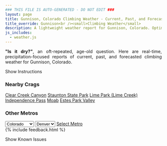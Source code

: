 ```yaml
---
### THIS FILE IS AUTO-GENERATED - DO NOT EDIT ###
layout: page
title: Gunnison, Colorado Climbing Weather - Current, Past, and Forecasted Report
title_override: Gunnison<br /><small>Climbing Weather</small>
description: A lightweight weather report for Gunnison, Colorado. Optimized for slow internet connections.
js_includes:
  - weather.js
---
```


<section class="measure center lh-copy f5-ns f6 ph2 mv4" style="text-align: justify;">
<strong>"Is it dry?"</strong>, an oft-repeated, age-old question. Here are real-time,
precipitation-focused reports of current, past, and forecasted climbing weather for Gunnison, Colorado.
</section>

<p id="settings-toggle" class="mw5 b center tc hover-light-red black-70 pointer">Show Instructions</p>
<section id="settings" class="overflow-hidden" style="display:none;">
    <div class="mv2 ph2 center">
        <div class="fn f6 tc pv2">
            <p class="measure lh-copy center"><strong>Show/hide hourly forecasts</strong> by clicking the desired day.</p>
            <hr class="mw5 p0 mv2 o-60 b0 bt b--light-red light-red bg-light-red">
            <p class="measure lh-copy center"><strong>Current and Past conditions</strong> are measured by the nearest weather station. <strong>Forecast conditions</strong> are calculated and polled separately.</p>
            <hr class="mw5 p0 mv2 o-60 b0 bt b--light-red light-red bg-light-red">
            <p class="measure lh-copy center"><strong>Having issues?</strong> Try <a id="clear-cache" class="no-underline relative fancy-link light-red hover-light-red" href="#">clearing the local cache</a>.</p>
            <hr class="mw5 p0 mv2 o-60 b0 bt b--light-red light-red bg-light-red">
            <p class="measure lh-copy center">Weather data sourced from <a class="no-underline fancy-link relative light-red" target="_blank" href="https://www.weather.gov/documentation/services-web-api">weather.gov</a>.</p>
        </div>
    </div>
</section>
<section id="weather" data-crag="gunnison-colorado" class="mv4-ns mv3 ph2 center"></section>
<section id="nearby" class="tc lh-copy">
  <h3>Nearby Crags</h3>
<a class="nowrap no-underline fancy-link relative light-red mh3" href="/crags/clear-creek-canyon-colorado-weather.html">Clear Creek Canyon</a>
<a class="nowrap no-underline fancy-link relative light-red mh3" href="/crags/staunton-state-park-colorado-weather.html">Staunton State Park</a>
<a class="nowrap no-underline fancy-link relative light-red mh3" href="/crags/lime-park-lime-creek-colorado-weather.html">Lime Park (Lime Creek)</a>
<a class="nowrap no-underline fancy-link relative light-red mh3" href="/crags/independence-pass-colorado-weather.html">Independence Pass</a>
<a class="nowrap no-underline fancy-link relative light-red mh3" href="/crags/moab-utah-weather.html">Moab</a>
<a class="nowrap no-underline fancy-link relative light-red mh3" href="/crags/estes-park-valley-colorado-weather.html">Estes Park Valley</a>
</section>
<section id="nearby" class="tc lh-copy">
  <h3>Other Metros</h3>
  <select class="ma1 bg-near-white pa2" id="stateSel">
    <option value="Texas">Texas</option>
    <option value="Washington">Washington</option>
    <option value="Colorado" selected>Colorado</option>
    <option value="Tennessee">Tennessee</option>
    <option value="Utah">Utah</option>
    <option value="California">California</option>
  </select>
  <select class="ma1 bg-near-white pa2" id="citySel">
    <option value="Denver" selected>Denver</option>
  </select>
  <a id="selectMetro" class="f6 link dim ph3 pv2 ma1 dib white bg-light-red" href="/crags/denver-colorado-weather.html">Select Metro</a>
  <script>
    var states = [];
    states["Texas"] = "Austin"
    states["Washington"] = "Seattle"
    states["Colorado"] = "Denver"
    states["Tennessee"] = "Nashville"
    states["Utah"] = "Salt Lake City"
    states["California"] = "San Francisco|Los Angeles"
  </script>
</section>
{% include feedback.html %}
<p id="issues-toggle" class="mw5 b center tc hover-light-red black-70 pointer">Show Known Issues</p>
<section id="issues" class="overflow-hidden tc f6">
</section>

<script>
  var weekly_GJT_152_72 = {"updated":"2022-11-01T07:20:52+00:00","units":"us","forecastGenerator":"BaselineForecastGenerator","generatedAt":"2022-11-01T08:41:51+00:00","updateTime":"2022-11-01T07:20:52+00:00","validTimes":"2022-11-01T01:00:00+00:00/P8D","elevation":{"unitCode":"wmoUnit:m","value":2479.8528},"periods":[{"number":1,"name":"Overnight","startTime":"2022-11-01T02:00:00-06:00","endTime":"2022-11-01T06:00:00-06:00","isDaytime":false,"temperature":19,"temperatureUnit":"F","temperatureTrend":null,"windSpeed":"0 mph","windDirection":"E","icon":"https://api.weather.gov/icons/land/night/skc?size=medium","shortForecast":"Clear","detailedForecast":"Clear, with a low around 19. East wind around 0 mph."},{"number":2,"name":"Tuesday","startTime":"2022-11-01T06:00:00-06:00","endTime":"2022-11-01T18:00:00-06:00","isDaytime":true,"temperature":54,"temperatureUnit":"F","temperatureTrend":null,"windSpeed":"0 to 10 mph","windDirection":"SSE","icon":"https://api.weather.gov/icons/land/day/sct?size=medium","shortForecast":"Mostly Sunny","detailedForecast":"Mostly sunny, with a high near 54. South southeast wind 0 to 10 mph."},{"number":3,"name":"Tuesday Night","startTime":"2022-11-01T18:00:00-06:00","endTime":"2022-11-02T06:00:00-06:00","isDaytime":false,"temperature":23,"temperatureUnit":"F","temperatureTrend":null,"windSpeed":"5 mph","windDirection":"SSE","icon":"https://api.weather.gov/icons/land/night/sct?size=medium","shortForecast":"Partly Cloudy","detailedForecast":"Partly cloudy, with a low around 23. South southeast wind around 5 mph."},{"number":4,"name":"Wednesday","startTime":"2022-11-02T06:00:00-06:00","endTime":"2022-11-02T18:00:00-06:00","isDaytime":true,"temperature":53,"temperatureUnit":"F","temperatureTrend":null,"windSpeed":"5 to 15 mph","windDirection":"SSW","icon":"https://api.weather.gov/icons/land/day/sct?size=medium","shortForecast":"Mostly Sunny","detailedForecast":"Mostly sunny, with a high near 53. South southwest wind 5 to 15 mph."},{"number":5,"name":"Wednesday Night","startTime":"2022-11-02T18:00:00-06:00","endTime":"2022-11-03T06:00:00-06:00","isDaytime":false,"temperature":25,"temperatureUnit":"F","temperatureTrend":null,"windSpeed":"5 to 15 mph","windDirection":"SSE","icon":"https://api.weather.gov/icons/land/night/snow,20/snow,60?size=medium","shortForecast":"Rain And Snow Showers Likely","detailedForecast":"Rain and snow showers likely. Partly cloudy, with a low around 25. South southeast wind 5 to 15 mph. Chance of precipitation is 60%. New snow accumulation of less than half an inch possible."},{"number":6,"name":"Thursday","startTime":"2022-11-03T06:00:00-06:00","endTime":"2022-11-03T18:00:00-06:00","isDaytime":true,"temperature":44,"temperatureUnit":"F","temperatureTrend":null,"windSpeed":"5 to 15 mph","windDirection":"S","icon":"https://api.weather.gov/icons/land/day/snow,80/snow,90?size=medium","shortForecast":"Snow Showers","detailedForecast":"Snow showers before noon, then snow showers and a slight chance of thunderstorms. Mostly cloudy, with a high near 44. Chance of precipitation is 90%. New snow accumulation of 1 to 2 inches possible."},{"number":7,"name":"Thursday Night","startTime":"2022-11-03T18:00:00-06:00","endTime":"2022-11-04T06:00:00-06:00","isDaytime":false,"temperature":16,"temperatureUnit":"F","temperatureTrend":null,"windSpeed":"5 to 15 mph","windDirection":"SSE","icon":"https://api.weather.gov/icons/land/night/snow,90/snow,60?size=medium","shortForecast":"Snow Showers","detailedForecast":"Snow showers. Mostly cloudy, with a low around 16. Chance of precipitation is 90%. New snow accumulation of less than one inch possible."},{"number":8,"name":"Friday","startTime":"2022-11-04T06:00:00-06:00","endTime":"2022-11-04T18:00:00-06:00","isDaytime":true,"temperature":35,"temperatureUnit":"F","temperatureTrend":null,"windSpeed":"5 to 15 mph","windDirection":"WNW","icon":"https://api.weather.gov/icons/land/day/snow?size=medium","shortForecast":"Chance Snow Showers","detailedForecast":"A chance of snow showers. Partly sunny, with a high near 35. New snow accumulation of less than half an inch possible."},{"number":9,"name":"Friday Night","startTime":"2022-11-04T18:00:00-06:00","endTime":"2022-11-05T06:00:00-06:00","isDaytime":false,"temperature":12,"temperatureUnit":"F","temperatureTrend":null,"windSpeed":"5 to 10 mph","windDirection":"WNW","icon":"https://api.weather.gov/icons/land/night/sct?size=medium","shortForecast":"Partly Cloudy","detailedForecast":"Partly cloudy, with a low around 12."},{"number":10,"name":"Saturday","startTime":"2022-11-05T06:00:00-06:00","endTime":"2022-11-05T18:00:00-06:00","isDaytime":true,"temperature":42,"temperatureUnit":"F","temperatureTrend":null,"windSpeed":"5 to 15 mph","windDirection":"W","icon":"https://api.weather.gov/icons/land/day/sct?size=medium","shortForecast":"Mostly Sunny","detailedForecast":"Mostly sunny, with a high near 42."},{"number":11,"name":"Saturday Night","startTime":"2022-11-05T18:00:00-06:00","endTime":"2022-11-06T06:00:00-07:00","isDaytime":false,"temperature":17,"temperatureUnit":"F","temperatureTrend":null,"windSpeed":"5 to 15 mph","windDirection":"WNW","icon":"https://api.weather.gov/icons/land/night/snow?size=medium","shortForecast":"Slight Chance Snow Showers","detailedForecast":"A slight chance of snow showers. Partly cloudy, with a low around 17."},{"number":12,"name":"Sunday","startTime":"2022-11-06T06:00:00-07:00","endTime":"2022-11-06T18:00:00-07:00","isDaytime":true,"temperature":47,"temperatureUnit":"F","temperatureTrend":null,"windSpeed":"5 to 10 mph","windDirection":"WSW","icon":"https://api.weather.gov/icons/land/day/snow/sct?size=medium","shortForecast":"Slight Chance Snow Showers then Mostly Sunny","detailedForecast":"A slight chance of snow showers before 11am. Mostly sunny, with a high near 47."},{"number":13,"name":"Sunday Night","startTime":"2022-11-06T18:00:00-07:00","endTime":"2022-11-07T06:00:00-07:00","isDaytime":false,"temperature":20,"temperatureUnit":"F","temperatureTrend":null,"windSpeed":"5 to 10 mph","windDirection":"WSW","icon":"https://api.weather.gov/icons/land/night/sct?size=medium","shortForecast":"Partly Cloudy","detailedForecast":"Partly cloudy, with a low around 20."},{"number":14,"name":"Monday","startTime":"2022-11-07T06:00:00-07:00","endTime":"2022-11-07T18:00:00-07:00","isDaytime":true,"temperature":47,"temperatureUnit":"F","temperatureTrend":null,"windSpeed":"5 to 20 mph","windDirection":"W","icon":"https://api.weather.gov/icons/land/day/sct?size=medium","shortForecast":"Mostly Sunny","detailedForecast":"Mostly sunny, with a high near 47."}]}
  var hourly_GJT_152_72 = {"@context":["https://geojson.org/geojson-ld/geojson-context.jsonld",{"@version":"1.1","wx":"https://api.weather.gov/ontology#","geo":"http://www.opengis.net/ont/geosparql#","unit":"http://codes.wmo.int/common/unit/","@vocab":"https://api.weather.gov/ontology#"}],"type":"Feature","geometry":{"type":"Polygon","coordinates":[[[-106.855759,38.5572231],[-106.8532816,38.5351203],[-106.8249691,38.5370592],[-106.8274406,38.5591622],[-106.855759,38.5572231]]]},"properties":{"updated":"2022-11-01T07:20:52+00:00","units":"us","forecastGenerator":"HourlyForecastGenerator","generatedAt":"2022-11-01T08:41:52+00:00","updateTime":"2022-11-01T07:20:52+00:00","validTimes":"2022-11-01T01:00:00+00:00/P8D","elevation":{"unitCode":"wmoUnit:m","value":2479.8528},"periods":[{"number":1,"name":"","startTime":"2022-11-01T02:00:00-06:00","endTime":"2022-11-01T03:00:00-06:00","isDaytime":false,"temperature":23,"temperatureUnit":"F","temperatureTrend":null,"windSpeed":"0 mph","windDirection":"E","icon":"https://api.weather.gov/icons/land/night/skc?size=small","shortForecast":"Clear","detailedForecast":""},{"number":2,"name":"","startTime":"2022-11-01T03:00:00-06:00","endTime":"2022-11-01T04:00:00-06:00","isDaytime":false,"temperature":21,"temperatureUnit":"F","temperatureTrend":null,"windSpeed":"0 mph","windDirection":"E","icon":"https://api.weather.gov/icons/land/night/skc?size=small","shortForecast":"Clear","detailedForecast":""},{"number":3,"name":"","startTime":"2022-11-01T04:00:00-06:00","endTime":"2022-11-01T05:00:00-06:00","isDaytime":false,"temperature":20,"temperatureUnit":"F","temperatureTrend":null,"windSpeed":"0 mph","windDirection":"E","icon":"https://api.weather.gov/icons/land/night/skc?size=small","shortForecast":"Clear","detailedForecast":""},{"number":4,"name":"","startTime":"2022-11-01T05:00:00-06:00","endTime":"2022-11-01T06:00:00-06:00","isDaytime":false,"temperature":19,"temperatureUnit":"F","temperatureTrend":null,"windSpeed":"0 mph","windDirection":"E","icon":"https://api.weather.gov/icons/land/night/skc?size=small","shortForecast":"Clear","detailedForecast":""},{"number":5,"name":"","startTime":"2022-11-01T06:00:00-06:00","endTime":"2022-11-01T07:00:00-06:00","isDaytime":true,"temperature":19,"temperatureUnit":"F","temperatureTrend":null,"windSpeed":"0 mph","windDirection":"E","icon":"https://api.weather.gov/icons/land/day/skc?size=small","shortForecast":"Sunny","detailedForecast":""},{"number":6,"name":"","startTime":"2022-11-01T07:00:00-06:00","endTime":"2022-11-01T08:00:00-06:00","isDaytime":true,"temperature":19,"temperatureUnit":"F","temperatureTrend":null,"windSpeed":"0 mph","windDirection":"E","icon":"https://api.weather.gov/icons/land/day/few?size=small","shortForecast":"Sunny","detailedForecast":""},{"number":7,"name":"","startTime":"2022-11-01T08:00:00-06:00","endTime":"2022-11-01T09:00:00-06:00","isDaytime":true,"temperature":21,"temperatureUnit":"F","temperatureTrend":null,"windSpeed":"0 mph","windDirection":"E","icon":"https://api.weather.gov/icons/land/day/few?size=small","shortForecast":"Sunny","detailedForecast":""},{"number":8,"name":"","startTime":"2022-11-01T09:00:00-06:00","endTime":"2022-11-01T10:00:00-06:00","isDaytime":true,"temperature":25,"temperatureUnit":"F","temperatureTrend":null,"windSpeed":"0 mph","windDirection":"E","icon":"https://api.weather.gov/icons/land/day/sct?size=small","shortForecast":"Mostly Sunny","detailedForecast":""},{"number":9,"name":"","startTime":"2022-11-01T10:00:00-06:00","endTime":"2022-11-01T11:00:00-06:00","isDaytime":true,"temperature":31,"temperatureUnit":"F","temperatureTrend":null,"windSpeed":"0 mph","windDirection":"ESE","icon":"https://api.weather.gov/icons/land/day/sct?size=small","shortForecast":"Mostly Sunny","detailedForecast":""},{"number":10,"name":"","startTime":"2022-11-01T11:00:00-06:00","endTime":"2022-11-01T12:00:00-06:00","isDaytime":true,"temperature":38,"temperatureUnit":"F","temperatureTrend":null,"windSpeed":"0 mph","windDirection":"S","icon":"https://api.weather.gov/icons/land/day/sct?size=small","shortForecast":"Mostly Sunny","detailedForecast":""},{"number":11,"name":"","startTime":"2022-11-01T12:00:00-06:00","endTime":"2022-11-01T13:00:00-06:00","isDaytime":true,"temperature":44,"temperatureUnit":"F","temperatureTrend":null,"windSpeed":"5 mph","windDirection":"S","icon":"https://api.weather.gov/icons/land/day/sct?size=small","shortForecast":"Mostly Sunny","detailedForecast":""},{"number":12,"name":"","startTime":"2022-11-01T13:00:00-06:00","endTime":"2022-11-01T14:00:00-06:00","isDaytime":true,"temperature":50,"temperatureUnit":"F","temperatureTrend":null,"windSpeed":"5 mph","windDirection":"SSW","icon":"https://api.weather.gov/icons/land/day/sct?size=small","shortForecast":"Mostly Sunny","detailedForecast":""},{"number":13,"name":"","startTime":"2022-11-01T14:00:00-06:00","endTime":"2022-11-01T15:00:00-06:00","isDaytime":true,"temperature":53,"temperatureUnit":"F","temperatureTrend":null,"windSpeed":"5 mph","windDirection":"WSW","icon":"https://api.weather.gov/icons/land/day/sct?size=small","shortForecast":"Mostly Sunny","detailedForecast":""},{"number":14,"name":"","startTime":"2022-11-01T15:00:00-06:00","endTime":"2022-11-01T16:00:00-06:00","isDaytime":true,"temperature":54,"temperatureUnit":"F","temperatureTrend":null,"windSpeed":"10 mph","windDirection":"WSW","icon":"https://api.weather.gov/icons/land/day/sct?size=small","shortForecast":"Mostly Sunny","detailedForecast":""},{"number":15,"name":"","startTime":"2022-11-01T16:00:00-06:00","endTime":"2022-11-01T17:00:00-06:00","isDaytime":true,"temperature":53,"temperatureUnit":"F","temperatureTrend":null,"windSpeed":"10 mph","windDirection":"WSW","icon":"https://api.weather.gov/icons/land/day/sct?size=small","shortForecast":"Mostly Sunny","detailedForecast":""},{"number":16,"name":"","startTime":"2022-11-01T17:00:00-06:00","endTime":"2022-11-01T18:00:00-06:00","isDaytime":true,"temperature":50,"temperatureUnit":"F","temperatureTrend":null,"windSpeed":"10 mph","windDirection":"WSW","icon":"https://api.weather.gov/icons/land/day/sct?size=small","shortForecast":"Mostly Sunny","detailedForecast":""},{"number":17,"name":"","startTime":"2022-11-01T18:00:00-06:00","endTime":"2022-11-01T19:00:00-06:00","isDaytime":false,"temperature":46,"temperatureUnit":"F","temperatureTrend":null,"windSpeed":"5 mph","windDirection":"WSW","icon":"https://api.weather.gov/icons/land/night/sct?size=small","shortForecast":"Partly Cloudy","detailedForecast":""},{"number":18,"name":"","startTime":"2022-11-01T19:00:00-06:00","endTime":"2022-11-01T20:00:00-06:00","isDaytime":false,"temperature":42,"temperatureUnit":"F","temperatureTrend":null,"windSpeed":"5 mph","windDirection":"SW","icon":"https://api.weather.gov/icons/land/night/sct?size=small","shortForecast":"Partly Cloudy","detailedForecast":""},{"number":19,"name":"","startTime":"2022-11-01T20:00:00-06:00","endTime":"2022-11-01T21:00:00-06:00","isDaytime":false,"temperature":38,"temperatureUnit":"F","temperatureTrend":null,"windSpeed":"5 mph","windDirection":"S","icon":"https://api.weather.gov/icons/land/night/bkn?size=small","shortForecast":"Mostly Cloudy","detailedForecast":""},{"number":20,"name":"","startTime":"2022-11-01T21:00:00-06:00","endTime":"2022-11-01T22:00:00-06:00","isDaytime":false,"temperature":34,"temperatureUnit":"F","temperatureTrend":null,"windSpeed":"5 mph","windDirection":"S","icon":"https://api.weather.gov/icons/land/night/bkn?size=small","shortForecast":"Mostly Cloudy","detailedForecast":""},{"number":21,"name":"","startTime":"2022-11-01T22:00:00-06:00","endTime":"2022-11-01T23:00:00-06:00","isDaytime":false,"temperature":32,"temperatureUnit":"F","temperatureTrend":null,"windSpeed":"5 mph","windDirection":"SSE","icon":"https://api.weather.gov/icons/land/night/bkn?size=small","shortForecast":"Mostly Cloudy","detailedForecast":""},{"number":22,"name":"","startTime":"2022-11-01T23:00:00-06:00","endTime":"2022-11-02T00:00:00-06:00","isDaytime":false,"temperature":31,"temperatureUnit":"F","temperatureTrend":null,"windSpeed":"5 mph","windDirection":"SE","icon":"https://api.weather.gov/icons/land/night/bkn?size=small","shortForecast":"Mostly Cloudy","detailedForecast":""},{"number":23,"name":"","startTime":"2022-11-02T00:00:00-06:00","endTime":"2022-11-02T01:00:00-06:00","isDaytime":false,"temperature":30,"temperatureUnit":"F","temperatureTrend":null,"windSpeed":"5 mph","windDirection":"ESE","icon":"https://api.weather.gov/icons/land/night/sct?size=small","shortForecast":"Partly Cloudy","detailedForecast":""},{"number":24,"name":"","startTime":"2022-11-02T01:00:00-06:00","endTime":"2022-11-02T02:00:00-06:00","isDaytime":false,"temperature":28,"temperatureUnit":"F","temperatureTrend":null,"windSpeed":"5 mph","windDirection":"SE","icon":"https://api.weather.gov/icons/land/night/sct?size=small","shortForecast":"Partly Cloudy","detailedForecast":""},{"number":25,"name":"","startTime":"2022-11-02T02:00:00-06:00","endTime":"2022-11-02T03:00:00-06:00","isDaytime":false,"temperature":26,"temperatureUnit":"F","temperatureTrend":null,"windSpeed":"5 mph","windDirection":"SSE","icon":"https://api.weather.gov/icons/land/night/sct?size=small","shortForecast":"Partly Cloudy","detailedForecast":""},{"number":26,"name":"","startTime":"2022-11-02T03:00:00-06:00","endTime":"2022-11-02T04:00:00-06:00","isDaytime":false,"temperature":25,"temperatureUnit":"F","temperatureTrend":null,"windSpeed":"5 mph","windDirection":"SSE","icon":"https://api.weather.gov/icons/land/night/sct?size=small","shortForecast":"Partly Cloudy","detailedForecast":""},{"number":27,"name":"","startTime":"2022-11-02T04:00:00-06:00","endTime":"2022-11-02T05:00:00-06:00","isDaytime":false,"temperature":24,"temperatureUnit":"F","temperatureTrend":null,"windSpeed":"5 mph","windDirection":"SE","icon":"https://api.weather.gov/icons/land/night/sct?size=small","shortForecast":"Partly Cloudy","detailedForecast":""},{"number":28,"name":"","startTime":"2022-11-02T05:00:00-06:00","endTime":"2022-11-02T06:00:00-06:00","isDaytime":false,"temperature":23,"temperatureUnit":"F","temperatureTrend":null,"windSpeed":"5 mph","windDirection":"ESE","icon":"https://api.weather.gov/icons/land/night/sct?size=small","shortForecast":"Partly Cloudy","detailedForecast":""},{"number":29,"name":"","startTime":"2022-11-02T06:00:00-06:00","endTime":"2022-11-02T07:00:00-06:00","isDaytime":true,"temperature":23,"temperatureUnit":"F","temperatureTrend":null,"windSpeed":"5 mph","windDirection":"E","icon":"https://api.weather.gov/icons/land/day/few?size=small","shortForecast":"Sunny","detailedForecast":""},{"number":30,"name":"","startTime":"2022-11-02T07:00:00-06:00","endTime":"2022-11-02T08:00:00-06:00","isDaytime":true,"temperature":24,"temperatureUnit":"F","temperatureTrend":null,"windSpeed":"5 mph","windDirection":"ESE","icon":"https://api.weather.gov/icons/land/day/sct?size=small","shortForecast":"Mostly Sunny","detailedForecast":""},{"number":31,"name":"","startTime":"2022-11-02T08:00:00-06:00","endTime":"2022-11-02T09:00:00-06:00","isDaytime":true,"temperature":25,"temperatureUnit":"F","temperatureTrend":null,"windSpeed":"5 mph","windDirection":"S","icon":"https://api.weather.gov/icons/land/day/sct?size=small","shortForecast":"Mostly Sunny","detailedForecast":""},{"number":32,"name":"","startTime":"2022-11-02T09:00:00-06:00","endTime":"2022-11-02T10:00:00-06:00","isDaytime":true,"temperature":28,"temperatureUnit":"F","temperatureTrend":null,"windSpeed":"5 mph","windDirection":"S","icon":"https://api.weather.gov/icons/land/day/sct?size=small","shortForecast":"Mostly Sunny","detailedForecast":""},{"number":33,"name":"","startTime":"2022-11-02T10:00:00-06:00","endTime":"2022-11-02T11:00:00-06:00","isDaytime":true,"temperature":33,"temperatureUnit":"F","temperatureTrend":null,"windSpeed":"5 mph","windDirection":"SSW","icon":"https://api.weather.gov/icons/land/day/sct?size=small","shortForecast":"Mostly Sunny","detailedForecast":""},{"number":34,"name":"","startTime":"2022-11-02T11:00:00-06:00","endTime":"2022-11-02T12:00:00-06:00","isDaytime":true,"temperature":39,"temperatureUnit":"F","temperatureTrend":null,"windSpeed":"5 mph","windDirection":"SW","icon":"https://api.weather.gov/icons/land/day/sct?size=small","shortForecast":"Mostly Sunny","detailedForecast":""},{"number":35,"name":"","startTime":"2022-11-02T12:00:00-06:00","endTime":"2022-11-02T13:00:00-06:00","isDaytime":true,"temperature":44,"temperatureUnit":"F","temperatureTrend":null,"windSpeed":"10 mph","windDirection":"SW","icon":"https://api.weather.gov/icons/land/day/sct?size=small","shortForecast":"Mostly Sunny","detailedForecast":""},{"number":36,"name":"","startTime":"2022-11-02T13:00:00-06:00","endTime":"2022-11-02T14:00:00-06:00","isDaytime":true,"temperature":49,"temperatureUnit":"F","temperatureTrend":null,"windSpeed":"10 mph","windDirection":"SW","icon":"https://api.weather.gov/icons/land/day/sct?size=small","shortForecast":"Mostly Sunny","detailedForecast":""},{"number":37,"name":"","startTime":"2022-11-02T14:00:00-06:00","endTime":"2022-11-02T15:00:00-06:00","isDaytime":true,"temperature":52,"temperatureUnit":"F","temperatureTrend":null,"windSpeed":"10 mph","windDirection":"WSW","icon":"https://api.weather.gov/icons/land/day/sct?size=small","shortForecast":"Mostly Sunny","detailedForecast":""},{"number":38,"name":"","startTime":"2022-11-02T15:00:00-06:00","endTime":"2022-11-02T16:00:00-06:00","isDaytime":true,"temperature":53,"temperatureUnit":"F","temperatureTrend":null,"windSpeed":"15 mph","windDirection":"WSW","icon":"https://api.weather.gov/icons/land/day/sct?size=small","shortForecast":"Mostly Sunny","detailedForecast":""},{"number":39,"name":"","startTime":"2022-11-02T16:00:00-06:00","endTime":"2022-11-02T17:00:00-06:00","isDaytime":true,"temperature":52,"temperatureUnit":"F","temperatureTrend":null,"windSpeed":"15 mph","windDirection":"SW","icon":"https://api.weather.gov/icons/land/day/sct?size=small","shortForecast":"Mostly Sunny","detailedForecast":""},{"number":40,"name":"","startTime":"2022-11-02T17:00:00-06:00","endTime":"2022-11-02T18:00:00-06:00","isDaytime":true,"temperature":48,"temperatureUnit":"F","temperatureTrend":null,"windSpeed":"15 mph","windDirection":"SW","icon":"https://api.weather.gov/icons/land/day/sct?size=small","shortForecast":"Mostly Sunny","detailedForecast":""},{"number":41,"name":"","startTime":"2022-11-02T18:00:00-06:00","endTime":"2022-11-02T19:00:00-06:00","isDaytime":false,"temperature":44,"temperatureUnit":"F","temperatureTrend":null,"windSpeed":"15 mph","windDirection":"S","icon":"https://api.weather.gov/icons/land/night/snow?size=small","shortForecast":"Slight Chance Rain And Snow Showers","detailedForecast":""},{"number":42,"name":"","startTime":"2022-11-02T19:00:00-06:00","endTime":"2022-11-02T20:00:00-06:00","isDaytime":false,"temperature":39,"temperatureUnit":"F","temperatureTrend":null,"windSpeed":"10 mph","windDirection":"S","icon":"https://api.weather.gov/icons/land/night/snow?size=small","shortForecast":"Slight Chance Rain And Snow Showers","detailedForecast":""},{"number":43,"name":"","startTime":"2022-11-02T20:00:00-06:00","endTime":"2022-11-02T21:00:00-06:00","isDaytime":false,"temperature":36,"temperatureUnit":"F","temperatureTrend":null,"windSpeed":"10 mph","windDirection":"SSE","icon":"https://api.weather.gov/icons/land/night/snow?size=small","shortForecast":"Slight Chance Rain And Snow Showers","detailedForecast":""},{"number":44,"name":"","startTime":"2022-11-02T21:00:00-06:00","endTime":"2022-11-02T22:00:00-06:00","isDaytime":false,"temperature":33,"temperatureUnit":"F","temperatureTrend":null,"windSpeed":"10 mph","windDirection":"SE","icon":"https://api.weather.gov/icons/land/night/snow?size=small","shortForecast":"Slight Chance Snow Showers","detailedForecast":""},{"number":45,"name":"","startTime":"2022-11-02T22:00:00-06:00","endTime":"2022-11-02T23:00:00-06:00","isDaytime":false,"temperature":31,"temperatureUnit":"F","temperatureTrend":null,"windSpeed":"10 mph","windDirection":"SE","icon":"https://api.weather.gov/icons/land/night/snow?size=small","shortForecast":"Slight Chance Snow Showers","detailedForecast":""},{"number":46,"name":"","startTime":"2022-11-02T23:00:00-06:00","endTime":"2022-11-03T00:00:00-06:00","isDaytime":false,"temperature":30,"temperatureUnit":"F","temperatureTrend":null,"windSpeed":"5 mph","windDirection":"SE","icon":"https://api.weather.gov/icons/land/night/snow?size=small","shortForecast":"Slight Chance Snow Showers","detailedForecast":""},{"number":47,"name":"","startTime":"2022-11-03T00:00:00-06:00","endTime":"2022-11-03T01:00:00-06:00","isDaytime":false,"temperature":29,"temperatureUnit":"F","temperatureTrend":null,"windSpeed":"5 mph","windDirection":"SE","icon":"https://api.weather.gov/icons/land/night/snow?size=small","shortForecast":"Snow Showers Likely","detailedForecast":""},{"number":48,"name":"","startTime":"2022-11-03T01:00:00-06:00","endTime":"2022-11-03T02:00:00-06:00","isDaytime":false,"temperature":27,"temperatureUnit":"F","temperatureTrend":null,"windSpeed":"5 mph","windDirection":"SE","icon":"https://api.weather.gov/icons/land/night/snow?size=small","shortForecast":"Snow Showers Likely","detailedForecast":""},{"number":49,"name":"","startTime":"2022-11-03T02:00:00-06:00","endTime":"2022-11-03T03:00:00-06:00","isDaytime":false,"temperature":25,"temperatureUnit":"F","temperatureTrend":null,"windSpeed":"5 mph","windDirection":"SE","icon":"https://api.weather.gov/icons/land/night/snow?size=small","shortForecast":"Snow Showers Likely","detailedForecast":""},{"number":50,"name":"","startTime":"2022-11-03T03:00:00-06:00","endTime":"2022-11-03T04:00:00-06:00","isDaytime":false,"temperature":25,"temperatureUnit":"F","temperatureTrend":null,"windSpeed":"5 mph","windDirection":"SE","icon":"https://api.weather.gov/icons/land/night/snow?size=small","shortForecast":"Snow Showers Likely","detailedForecast":""},{"number":51,"name":"","startTime":"2022-11-03T04:00:00-06:00","endTime":"2022-11-03T05:00:00-06:00","isDaytime":false,"temperature":27,"temperatureUnit":"F","temperatureTrend":null,"windSpeed":"5 mph","windDirection":"SE","icon":"https://api.weather.gov/icons/land/night/snow?size=small","shortForecast":"Snow Showers Likely","detailedForecast":""},{"number":52,"name":"","startTime":"2022-11-03T05:00:00-06:00","endTime":"2022-11-03T06:00:00-06:00","isDaytime":false,"temperature":30,"temperatureUnit":"F","temperatureTrend":null,"windSpeed":"5 mph","windDirection":"SE","icon":"https://api.weather.gov/icons/land/night/snow?size=small","shortForecast":"Snow Showers Likely","detailedForecast":""},{"number":53,"name":"","startTime":"2022-11-03T06:00:00-06:00","endTime":"2022-11-03T07:00:00-06:00","isDaytime":true,"temperature":32,"temperatureUnit":"F","temperatureTrend":null,"windSpeed":"5 mph","windDirection":"SE","icon":"https://api.weather.gov/icons/land/day/snow?size=small","shortForecast":"Snow Showers","detailedForecast":""},{"number":54,"name":"","startTime":"2022-11-03T07:00:00-06:00","endTime":"2022-11-03T08:00:00-06:00","isDaytime":true,"temperature":30,"temperatureUnit":"F","temperatureTrend":null,"windSpeed":"5 mph","windDirection":"SSE","icon":"https://api.weather.gov/icons/land/day/snow?size=small","shortForecast":"Snow Showers","detailedForecast":""},{"number":55,"name":"","startTime":"2022-11-03T08:00:00-06:00","endTime":"2022-11-03T09:00:00-06:00","isDaytime":true,"temperature":28,"temperatureUnit":"F","temperatureTrend":null,"windSpeed":"5 mph","windDirection":"SSE","icon":"https://api.weather.gov/icons/land/day/snow?size=small","shortForecast":"Snow Showers","detailedForecast":""},{"number":56,"name":"","startTime":"2022-11-03T09:00:00-06:00","endTime":"2022-11-03T10:00:00-06:00","isDaytime":true,"temperature":27,"temperatureUnit":"F","temperatureTrend":null,"windSpeed":"5 mph","windDirection":"SSE","icon":"https://api.weather.gov/icons/land/day/snow?size=small","shortForecast":"Snow Showers","detailedForecast":""},{"number":57,"name":"","startTime":"2022-11-03T10:00:00-06:00","endTime":"2022-11-03T11:00:00-06:00","isDaytime":true,"temperature":31,"temperatureUnit":"F","temperatureTrend":null,"windSpeed":"5 mph","windDirection":"S","icon":"https://api.weather.gov/icons/land/day/snow?size=small","shortForecast":"Snow Showers","detailedForecast":""},{"number":58,"name":"","startTime":"2022-11-03T11:00:00-06:00","endTime":"2022-11-03T12:00:00-06:00","isDaytime":true,"temperature":36,"temperatureUnit":"F","temperatureTrend":null,"windSpeed":"10 mph","windDirection":"SSW","icon":"https://api.weather.gov/icons/land/day/snow?size=small","shortForecast":"Snow Showers","detailedForecast":""},{"number":59,"name":"","startTime":"2022-11-03T12:00:00-06:00","endTime":"2022-11-03T13:00:00-06:00","isDaytime":true,"temperature":42,"temperatureUnit":"F","temperatureTrend":null,"windSpeed":"10 mph","windDirection":"SSW","icon":"https://api.weather.gov/icons/land/day/snow?size=small","shortForecast":"Snow Showers","detailedForecast":""},{"number":60,"name":"","startTime":"2022-11-03T13:00:00-06:00","endTime":"2022-11-03T14:00:00-06:00","isDaytime":true,"temperature":44,"temperatureUnit":"F","temperatureTrend":null,"windSpeed":"10 mph","windDirection":"SSW","icon":"https://api.weather.gov/icons/land/day/snow?size=small","shortForecast":"Snow Showers","detailedForecast":""},{"number":61,"name":"","startTime":"2022-11-03T14:00:00-06:00","endTime":"2022-11-03T15:00:00-06:00","isDaytime":true,"temperature":44,"temperatureUnit":"F","temperatureTrend":null,"windSpeed":"15 mph","windDirection":"SSW","icon":"https://api.weather.gov/icons/land/day/snow?size=small","shortForecast":"Snow Showers","detailedForecast":""},{"number":62,"name":"","startTime":"2022-11-03T15:00:00-06:00","endTime":"2022-11-03T16:00:00-06:00","isDaytime":true,"temperature":43,"temperatureUnit":"F","temperatureTrend":null,"windSpeed":"15 mph","windDirection":"SSW","icon":"https://api.weather.gov/icons/land/day/snow?size=small","shortForecast":"Snow Showers","detailedForecast":""},{"number":63,"name":"","startTime":"2022-11-03T16:00:00-06:00","endTime":"2022-11-03T17:00:00-06:00","isDaytime":true,"temperature":42,"temperatureUnit":"F","temperatureTrend":null,"windSpeed":"15 mph","windDirection":"SSW","icon":"https://api.weather.gov/icons/land/day/snow?size=small","shortForecast":"Snow Showers","detailedForecast":""},{"number":64,"name":"","startTime":"2022-11-03T17:00:00-06:00","endTime":"2022-11-03T18:00:00-06:00","isDaytime":true,"temperature":40,"temperatureUnit":"F","temperatureTrend":null,"windSpeed":"15 mph","windDirection":"SSW","icon":"https://api.weather.gov/icons/land/day/snow?size=small","shortForecast":"Snow Showers","detailedForecast":""},{"number":65,"name":"","startTime":"2022-11-03T18:00:00-06:00","endTime":"2022-11-03T19:00:00-06:00","isDaytime":false,"temperature":37,"temperatureUnit":"F","temperatureTrend":null,"windSpeed":"15 mph","windDirection":"SSW","icon":"https://api.weather.gov/icons/land/night/snow?size=small","shortForecast":"Snow Showers","detailedForecast":""},{"number":66,"name":"","startTime":"2022-11-03T19:00:00-06:00","endTime":"2022-11-03T20:00:00-06:00","isDaytime":false,"temperature":33,"temperatureUnit":"F","temperatureTrend":null,"windSpeed":"10 mph","windDirection":"SSW","icon":"https://api.weather.gov/icons/land/night/snow?size=small","shortForecast":"Snow Showers","detailedForecast":""},{"number":67,"name":"","startTime":"2022-11-03T20:00:00-06:00","endTime":"2022-11-03T21:00:00-06:00","isDaytime":false,"temperature":28,"temperatureUnit":"F","temperatureTrend":null,"windSpeed":"10 mph","windDirection":"SSW","icon":"https://api.weather.gov/icons/land/night/snow?size=small","shortForecast":"Snow Showers","detailedForecast":""},{"number":68,"name":"","startTime":"2022-11-03T21:00:00-06:00","endTime":"2022-11-03T22:00:00-06:00","isDaytime":false,"temperature":23,"temperatureUnit":"F","temperatureTrend":null,"windSpeed":"10 mph","windDirection":"SSW","icon":"https://api.weather.gov/icons/land/night/snow?size=small","shortForecast":"Snow Showers","detailedForecast":""},{"number":69,"name":"","startTime":"2022-11-03T22:00:00-06:00","endTime":"2022-11-03T23:00:00-06:00","isDaytime":false,"temperature":21,"temperatureUnit":"F","temperatureTrend":null,"windSpeed":"5 mph","windDirection":"S","icon":"https://api.weather.gov/icons/land/night/snow?size=small","shortForecast":"Snow Showers","detailedForecast":""},{"number":70,"name":"","startTime":"2022-11-03T23:00:00-06:00","endTime":"2022-11-04T00:00:00-06:00","isDaytime":false,"temperature":20,"temperatureUnit":"F","temperatureTrend":null,"windSpeed":"5 mph","windDirection":"SSE","icon":"https://api.weather.gov/icons/land/night/snow?size=small","shortForecast":"Snow Showers","detailedForecast":""},{"number":71,"name":"","startTime":"2022-11-04T00:00:00-06:00","endTime":"2022-11-04T01:00:00-06:00","isDaytime":false,"temperature":19,"temperatureUnit":"F","temperatureTrend":null,"windSpeed":"5 mph","windDirection":"SE","icon":"https://api.weather.gov/icons/land/night/snow?size=small","shortForecast":"Snow Showers Likely","detailedForecast":""},{"number":72,"name":"","startTime":"2022-11-04T01:00:00-06:00","endTime":"2022-11-04T02:00:00-06:00","isDaytime":false,"temperature":18,"temperatureUnit":"F","temperatureTrend":null,"windSpeed":"5 mph","windDirection":"ESE","icon":"https://api.weather.gov/icons/land/night/snow?size=small","shortForecast":"Snow Showers Likely","detailedForecast":""},{"number":73,"name":"","startTime":"2022-11-04T02:00:00-06:00","endTime":"2022-11-04T03:00:00-06:00","isDaytime":false,"temperature":16,"temperatureUnit":"F","temperatureTrend":null,"windSpeed":"5 mph","windDirection":"NE","icon":"https://api.weather.gov/icons/land/night/snow?size=small","shortForecast":"Snow Showers Likely","detailedForecast":""},{"number":74,"name":"","startTime":"2022-11-04T03:00:00-06:00","endTime":"2022-11-04T04:00:00-06:00","isDaytime":false,"temperature":16,"temperatureUnit":"F","temperatureTrend":null,"windSpeed":"5 mph","windDirection":"N","icon":"https://api.weather.gov/icons/land/night/snow?size=small","shortForecast":"Snow Showers Likely","detailedForecast":""},{"number":75,"name":"","startTime":"2022-11-04T04:00:00-06:00","endTime":"2022-11-04T05:00:00-06:00","isDaytime":false,"temperature":17,"temperatureUnit":"F","temperatureTrend":null,"windSpeed":"5 mph","windDirection":"N","icon":"https://api.weather.gov/icons/land/night/snow?size=small","shortForecast":"Snow Showers Likely","detailedForecast":""},{"number":76,"name":"","startTime":"2022-11-04T05:00:00-06:00","endTime":"2022-11-04T06:00:00-06:00","isDaytime":false,"temperature":20,"temperatureUnit":"F","temperatureTrend":null,"windSpeed":"5 mph","windDirection":"NW","icon":"https://api.weather.gov/icons/land/night/snow?size=small","shortForecast":"Snow Showers Likely","detailedForecast":""},{"number":77,"name":"","startTime":"2022-11-04T06:00:00-06:00","endTime":"2022-11-04T07:00:00-06:00","isDaytime":true,"temperature":23,"temperatureUnit":"F","temperatureTrend":null,"windSpeed":"5 mph","windDirection":"WNW","icon":"https://api.weather.gov/icons/land/day/snow?size=small","shortForecast":"Chance Snow Showers","detailedForecast":""},{"number":78,"name":"","startTime":"2022-11-04T07:00:00-06:00","endTime":"2022-11-04T08:00:00-06:00","isDaytime":true,"temperature":25,"temperatureUnit":"F","temperatureTrend":null,"windSpeed":"5 mph","windDirection":"WNW","icon":"https://api.weather.gov/icons/land/day/snow?size=small","shortForecast":"Chance Snow Showers","detailedForecast":""},{"number":79,"name":"","startTime":"2022-11-04T08:00:00-06:00","endTime":"2022-11-04T09:00:00-06:00","isDaytime":true,"temperature":27,"temperatureUnit":"F","temperatureTrend":null,"windSpeed":"5 mph","windDirection":"WNW","icon":"https://api.weather.gov/icons/land/day/snow?size=small","shortForecast":"Chance Snow Showers","detailedForecast":""},{"number":80,"name":"","startTime":"2022-11-04T09:00:00-06:00","endTime":"2022-11-04T10:00:00-06:00","isDaytime":true,"temperature":28,"temperatureUnit":"F","temperatureTrend":null,"windSpeed":"5 mph","windDirection":"WNW","icon":"https://api.weather.gov/icons/land/day/snow?size=small","shortForecast":"Chance Snow Showers","detailedForecast":""},{"number":81,"name":"","startTime":"2022-11-04T10:00:00-06:00","endTime":"2022-11-04T11:00:00-06:00","isDaytime":true,"temperature":29,"temperatureUnit":"F","temperatureTrend":null,"windSpeed":"5 mph","windDirection":"WNW","icon":"https://api.weather.gov/icons/land/day/snow?size=small","shortForecast":"Chance Snow Showers","detailedForecast":""},{"number":82,"name":"","startTime":"2022-11-04T11:00:00-06:00","endTime":"2022-11-04T12:00:00-06:00","isDaytime":true,"temperature":29,"temperatureUnit":"F","temperatureTrend":null,"windSpeed":"10 mph","windDirection":"W","icon":"https://api.weather.gov/icons/land/day/snow?size=small","shortForecast":"Chance Snow Showers","detailedForecast":""},{"number":83,"name":"","startTime":"2022-11-04T12:00:00-06:00","endTime":"2022-11-04T13:00:00-06:00","isDaytime":true,"temperature":30,"temperatureUnit":"F","temperatureTrend":null,"windSpeed":"10 mph","windDirection":"W","icon":"https://api.weather.gov/icons/land/day/snow?size=small","shortForecast":"Chance Snow Showers","detailedForecast":""},{"number":84,"name":"","startTime":"2022-11-04T13:00:00-06:00","endTime":"2022-11-04T14:00:00-06:00","isDaytime":true,"temperature":32,"temperatureUnit":"F","temperatureTrend":null,"windSpeed":"10 mph","windDirection":"W","icon":"https://api.weather.gov/icons/land/day/snow?size=small","shortForecast":"Chance Snow Showers","detailedForecast":""},{"number":85,"name":"","startTime":"2022-11-04T14:00:00-06:00","endTime":"2022-11-04T15:00:00-06:00","isDaytime":true,"temperature":33,"temperatureUnit":"F","temperatureTrend":null,"windSpeed":"10 mph","windDirection":"W","icon":"https://api.weather.gov/icons/land/day/snow?size=small","shortForecast":"Chance Snow Showers","detailedForecast":""},{"number":86,"name":"","startTime":"2022-11-04T15:00:00-06:00","endTime":"2022-11-04T16:00:00-06:00","isDaytime":true,"temperature":34,"temperatureUnit":"F","temperatureTrend":null,"windSpeed":"15 mph","windDirection":"W","icon":"https://api.weather.gov/icons/land/day/snow?size=small","shortForecast":"Chance Snow Showers","detailedForecast":""},{"number":87,"name":"","startTime":"2022-11-04T16:00:00-06:00","endTime":"2022-11-04T17:00:00-06:00","isDaytime":true,"temperature":35,"temperatureUnit":"F","temperatureTrend":null,"windSpeed":"15 mph","windDirection":"W","icon":"https://api.weather.gov/icons/land/day/snow?size=small","shortForecast":"Chance Snow Showers","detailedForecast":""},{"number":88,"name":"","startTime":"2022-11-04T17:00:00-06:00","endTime":"2022-11-04T18:00:00-06:00","isDaytime":true,"temperature":35,"temperatureUnit":"F","temperatureTrend":null,"windSpeed":"15 mph","windDirection":"W","icon":"https://api.weather.gov/icons/land/day/snow?size=small","shortForecast":"Chance Snow Showers","detailedForecast":""},{"number":89,"name":"","startTime":"2022-11-04T18:00:00-06:00","endTime":"2022-11-04T19:00:00-06:00","isDaytime":false,"temperature":34,"temperatureUnit":"F","temperatureTrend":null,"windSpeed":"10 mph","windDirection":"W","icon":"https://api.weather.gov/icons/land/night/sct?size=small","shortForecast":"Partly Cloudy","detailedForecast":""},{"number":90,"name":"","startTime":"2022-11-04T19:00:00-06:00","endTime":"2022-11-04T20:00:00-06:00","isDaytime":false,"temperature":31,"temperatureUnit":"F","temperatureTrend":null,"windSpeed":"10 mph","windDirection":"W","icon":"https://api.weather.gov/icons/land/night/sct?size=small","shortForecast":"Partly Cloudy","detailedForecast":""},{"number":91,"name":"","startTime":"2022-11-04T20:00:00-06:00","endTime":"2022-11-04T21:00:00-06:00","isDaytime":false,"temperature":28,"temperatureUnit":"F","temperatureTrend":null,"windSpeed":"10 mph","windDirection":"W","icon":"https://api.weather.gov/icons/land/night/sct?size=small","shortForecast":"Partly Cloudy","detailedForecast":""},{"number":92,"name":"","startTime":"2022-11-04T21:00:00-06:00","endTime":"2022-11-04T22:00:00-06:00","isDaytime":false,"temperature":24,"temperatureUnit":"F","temperatureTrend":null,"windSpeed":"10 mph","windDirection":"W","icon":"https://api.weather.gov/icons/land/night/sct?size=small","shortForecast":"Partly Cloudy","detailedForecast":""},{"number":93,"name":"","startTime":"2022-11-04T22:00:00-06:00","endTime":"2022-11-04T23:00:00-06:00","isDaytime":false,"temperature":20,"temperatureUnit":"F","temperatureTrend":null,"windSpeed":"10 mph","windDirection":"W","icon":"https://api.weather.gov/icons/land/night/sct?size=small","shortForecast":"Partly Cloudy","detailedForecast":""},{"number":94,"name":"","startTime":"2022-11-04T23:00:00-06:00","endTime":"2022-11-05T00:00:00-06:00","isDaytime":false,"temperature":16,"temperatureUnit":"F","temperatureTrend":null,"windSpeed":"10 mph","windDirection":"WNW","icon":"https://api.weather.gov/icons/land/night/sct?size=small","shortForecast":"Partly Cloudy","detailedForecast":""},{"number":95,"name":"","startTime":"2022-11-05T00:00:00-06:00","endTime":"2022-11-05T01:00:00-06:00","isDaytime":false,"temperature":14,"temperatureUnit":"F","temperatureTrend":null,"windSpeed":"5 mph","windDirection":"WNW","icon":"https://api.weather.gov/icons/land/night/sct?size=small","shortForecast":"Partly Cloudy","detailedForecast":""},{"number":96,"name":"","startTime":"2022-11-05T01:00:00-06:00","endTime":"2022-11-05T02:00:00-06:00","isDaytime":false,"temperature":13,"temperatureUnit":"F","temperatureTrend":null,"windSpeed":"5 mph","windDirection":"WNW","icon":"https://api.weather.gov/icons/land/night/bkn?size=small","shortForecast":"Mostly Cloudy","detailedForecast":""},{"number":97,"name":"","startTime":"2022-11-05T02:00:00-06:00","endTime":"2022-11-05T03:00:00-06:00","isDaytime":false,"temperature":12,"temperatureUnit":"F","temperatureTrend":null,"windSpeed":"5 mph","windDirection":"WNW","icon":"https://api.weather.gov/icons/land/night/bkn?size=small","shortForecast":"Mostly Cloudy","detailedForecast":""},{"number":98,"name":"","startTime":"2022-11-05T03:00:00-06:00","endTime":"2022-11-05T04:00:00-06:00","isDaytime":false,"temperature":13,"temperatureUnit":"F","temperatureTrend":null,"windSpeed":"5 mph","windDirection":"WNW","icon":"https://api.weather.gov/icons/land/night/bkn?size=small","shortForecast":"Mostly Cloudy","detailedForecast":""},{"number":99,"name":"","startTime":"2022-11-05T04:00:00-06:00","endTime":"2022-11-05T05:00:00-06:00","isDaytime":false,"temperature":14,"temperatureUnit":"F","temperatureTrend":null,"windSpeed":"5 mph","windDirection":"WNW","icon":"https://api.weather.gov/icons/land/night/bkn?size=small","shortForecast":"Mostly Cloudy","detailedForecast":""},{"number":100,"name":"","startTime":"2022-11-05T05:00:00-06:00","endTime":"2022-11-05T06:00:00-06:00","isDaytime":false,"temperature":16,"temperatureUnit":"F","temperatureTrend":null,"windSpeed":"5 mph","windDirection":"WNW","icon":"https://api.weather.gov/icons/land/night/sct?size=small","shortForecast":"Partly Cloudy","detailedForecast":""},{"number":101,"name":"","startTime":"2022-11-05T06:00:00-06:00","endTime":"2022-11-05T07:00:00-06:00","isDaytime":true,"temperature":19,"temperatureUnit":"F","temperatureTrend":null,"windSpeed":"5 mph","windDirection":"WNW","icon":"https://api.weather.gov/icons/land/day/sct?size=small","shortForecast":"Mostly Sunny","detailedForecast":""},{"number":102,"name":"","startTime":"2022-11-05T07:00:00-06:00","endTime":"2022-11-05T08:00:00-06:00","isDaytime":true,"temperature":21,"temperatureUnit":"F","temperatureTrend":null,"windSpeed":"5 mph","windDirection":"WNW","icon":"https://api.weather.gov/icons/land/day/bkn?size=small","shortForecast":"Partly Sunny","detailedForecast":""},{"number":103,"name":"","startTime":"2022-11-05T08:00:00-06:00","endTime":"2022-11-05T09:00:00-06:00","isDaytime":true,"temperature":24,"temperatureUnit":"F","temperatureTrend":null,"windSpeed":"5 mph","windDirection":"W","icon":"https://api.weather.gov/icons/land/day/bkn?size=small","shortForecast":"Partly Sunny","detailedForecast":""},{"number":104,"name":"","startTime":"2022-11-05T09:00:00-06:00","endTime":"2022-11-05T10:00:00-06:00","isDaytime":true,"temperature":27,"temperatureUnit":"F","temperatureTrend":null,"windSpeed":"5 mph","windDirection":"W","icon":"https://api.weather.gov/icons/land/day/bkn?size=small","shortForecast":"Partly Sunny","detailedForecast":""},{"number":105,"name":"","startTime":"2022-11-05T10:00:00-06:00","endTime":"2022-11-05T11:00:00-06:00","isDaytime":true,"temperature":30,"temperatureUnit":"F","temperatureTrend":null,"windSpeed":"5 mph","windDirection":"W","icon":"https://api.weather.gov/icons/land/day/sct?size=small","shortForecast":"Mostly Sunny","detailedForecast":""},{"number":106,"name":"","startTime":"2022-11-05T11:00:00-06:00","endTime":"2022-11-05T12:00:00-06:00","isDaytime":true,"temperature":32,"temperatureUnit":"F","temperatureTrend":null,"windSpeed":"10 mph","windDirection":"W","icon":"https://api.weather.gov/icons/land/day/sct?size=small","shortForecast":"Mostly Sunny","detailedForecast":""},{"number":107,"name":"","startTime":"2022-11-05T12:00:00-06:00","endTime":"2022-11-05T13:00:00-06:00","isDaytime":true,"temperature":35,"temperatureUnit":"F","temperatureTrend":null,"windSpeed":"10 mph","windDirection":"W","icon":"https://api.weather.gov/icons/land/day/sct?size=small","shortForecast":"Mostly Sunny","detailedForecast":""},{"number":108,"name":"","startTime":"2022-11-05T13:00:00-06:00","endTime":"2022-11-05T14:00:00-06:00","isDaytime":true,"temperature":38,"temperatureUnit":"F","temperatureTrend":null,"windSpeed":"10 mph","windDirection":"W","icon":"https://api.weather.gov/icons/land/day/sct?size=small","shortForecast":"Mostly Sunny","detailedForecast":""},{"number":109,"name":"","startTime":"2022-11-05T14:00:00-06:00","endTime":"2022-11-05T15:00:00-06:00","isDaytime":true,"temperature":40,"temperatureUnit":"F","temperatureTrend":null,"windSpeed":"15 mph","windDirection":"W","icon":"https://api.weather.gov/icons/land/day/sct?size=small","shortForecast":"Mostly Sunny","detailedForecast":""},{"number":110,"name":"","startTime":"2022-11-05T15:00:00-06:00","endTime":"2022-11-05T16:00:00-06:00","isDaytime":true,"temperature":41,"temperatureUnit":"F","temperatureTrend":null,"windSpeed":"15 mph","windDirection":"W","icon":"https://api.weather.gov/icons/land/day/sct?size=small","shortForecast":"Mostly Sunny","detailedForecast":""},{"number":111,"name":"","startTime":"2022-11-05T16:00:00-06:00","endTime":"2022-11-05T17:00:00-06:00","isDaytime":true,"temperature":42,"temperatureUnit":"F","temperatureTrend":null,"windSpeed":"15 mph","windDirection":"W","icon":"https://api.weather.gov/icons/land/day/sct?size=small","shortForecast":"Mostly Sunny","detailedForecast":""},{"number":112,"name":"","startTime":"2022-11-05T17:00:00-06:00","endTime":"2022-11-05T18:00:00-06:00","isDaytime":true,"temperature":42,"temperatureUnit":"F","temperatureTrend":null,"windSpeed":"15 mph","windDirection":"W","icon":"https://api.weather.gov/icons/land/day/sct?size=small","shortForecast":"Mostly Sunny","detailedForecast":""},{"number":113,"name":"","startTime":"2022-11-05T18:00:00-06:00","endTime":"2022-11-05T19:00:00-06:00","isDaytime":false,"temperature":41,"temperatureUnit":"F","temperatureTrend":null,"windSpeed":"15 mph","windDirection":"W","icon":"https://api.weather.gov/icons/land/night/snow?size=small","shortForecast":"Slight Chance Snow Showers","detailedForecast":""},{"number":114,"name":"","startTime":"2022-11-05T19:00:00-06:00","endTime":"2022-11-05T20:00:00-06:00","isDaytime":false,"temperature":39,"temperatureUnit":"F","temperatureTrend":null,"windSpeed":"10 mph","windDirection":"W","icon":"https://api.weather.gov/icons/land/night/snow?size=small","shortForecast":"Slight Chance Snow Showers","detailedForecast":""},{"number":115,"name":"","startTime":"2022-11-05T20:00:00-06:00","endTime":"2022-11-05T21:00:00-06:00","isDaytime":false,"temperature":36,"temperatureUnit":"F","temperatureTrend":null,"windSpeed":"10 mph","windDirection":"WNW","icon":"https://api.weather.gov/icons/land/night/snow?size=small","shortForecast":"Slight Chance Snow Showers","detailedForecast":""},{"number":116,"name":"","startTime":"2022-11-05T21:00:00-06:00","endTime":"2022-11-05T22:00:00-06:00","isDaytime":false,"temperature":32,"temperatureUnit":"F","temperatureTrend":null,"windSpeed":"10 mph","windDirection":"WNW","icon":"https://api.weather.gov/icons/land/night/snow?size=small","shortForecast":"Slight Chance Snow Showers","detailedForecast":""},{"number":117,"name":"","startTime":"2022-11-05T22:00:00-06:00","endTime":"2022-11-05T23:00:00-06:00","isDaytime":false,"temperature":28,"temperatureUnit":"F","temperatureTrend":null,"windSpeed":"5 mph","windDirection":"WNW","icon":"https://api.weather.gov/icons/land/night/snow?size=small","shortForecast":"Slight Chance Snow Showers","detailedForecast":""},{"number":118,"name":"","startTime":"2022-11-05T23:00:00-06:00","endTime":"2022-11-06T00:00:00-06:00","isDaytime":false,"temperature":25,"temperatureUnit":"F","temperatureTrend":null,"windSpeed":"5 mph","windDirection":"W","icon":"https://api.weather.gov/icons/land/night/snow?size=small","shortForecast":"Slight Chance Snow Showers","detailedForecast":""},{"number":119,"name":"","startTime":"2022-11-06T00:00:00-06:00","endTime":"2022-11-06T01:00:00-06:00","isDaytime":false,"temperature":22,"temperatureUnit":"F","temperatureTrend":null,"windSpeed":"5 mph","windDirection":"W","icon":"https://api.weather.gov/icons/land/night/snow?size=small","shortForecast":"Slight Chance Snow Showers","detailedForecast":""},{"number":120,"name":"","startTime":"2022-11-06T01:00:00-06:00","endTime":"2022-11-06T01:00:00-07:00","isDaytime":false,"temperature":19,"temperatureUnit":"F","temperatureTrend":null,"windSpeed":"5 mph","windDirection":"WNW","icon":"https://api.weather.gov/icons/land/night/snow?size=small","shortForecast":"Slight Chance Snow Showers","detailedForecast":""},{"number":121,"name":"","startTime":"2022-11-06T01:00:00-07:00","endTime":"2022-11-06T02:00:00-07:00","isDaytime":false,"temperature":18,"temperatureUnit":"F","temperatureTrend":null,"windSpeed":"5 mph","windDirection":"WNW","icon":"https://api.weather.gov/icons/land/night/snow?size=small","shortForecast":"Slight Chance Snow Showers","detailedForecast":""},{"number":122,"name":"","startTime":"2022-11-06T02:00:00-07:00","endTime":"2022-11-06T03:00:00-07:00","isDaytime":false,"temperature":17,"temperatureUnit":"F","temperatureTrend":null,"windSpeed":"5 mph","windDirection":"WNW","icon":"https://api.weather.gov/icons/land/night/snow?size=small","shortForecast":"Slight Chance Snow Showers","detailedForecast":""},{"number":123,"name":"","startTime":"2022-11-06T03:00:00-07:00","endTime":"2022-11-06T04:00:00-07:00","isDaytime":false,"temperature":17,"temperatureUnit":"F","temperatureTrend":null,"windSpeed":"5 mph","windDirection":"NW","icon":"https://api.weather.gov/icons/land/night/snow?size=small","shortForecast":"Slight Chance Snow Showers","detailedForecast":""},{"number":124,"name":"","startTime":"2022-11-06T04:00:00-07:00","endTime":"2022-11-06T05:00:00-07:00","isDaytime":false,"temperature":19,"temperatureUnit":"F","temperatureTrend":null,"windSpeed":"5 mph","windDirection":"N","icon":"https://api.weather.gov/icons/land/night/snow?size=small","shortForecast":"Slight Chance Snow Showers","detailedForecast":""},{"number":125,"name":"","startTime":"2022-11-06T05:00:00-07:00","endTime":"2022-11-06T06:00:00-07:00","isDaytime":false,"temperature":21,"temperatureUnit":"F","temperatureTrend":null,"windSpeed":"5 mph","windDirection":"N","icon":"https://api.weather.gov/icons/land/night/snow?size=small","shortForecast":"Slight Chance Snow Showers","detailedForecast":""},{"number":126,"name":"","startTime":"2022-11-06T06:00:00-07:00","endTime":"2022-11-06T07:00:00-07:00","isDaytime":true,"temperature":24,"temperatureUnit":"F","temperatureTrend":null,"windSpeed":"5 mph","windDirection":"NNW","icon":"https://api.weather.gov/icons/land/day/snow?size=small","shortForecast":"Slight Chance Snow Showers","detailedForecast":""},{"number":127,"name":"","startTime":"2022-11-06T07:00:00-07:00","endTime":"2022-11-06T08:00:00-07:00","isDaytime":true,"temperature":27,"temperatureUnit":"F","temperatureTrend":null,"windSpeed":"5 mph","windDirection":"W","icon":"https://api.weather.gov/icons/land/day/snow?size=small","shortForecast":"Slight Chance Snow Showers","detailedForecast":""},{"number":128,"name":"","startTime":"2022-11-06T08:00:00-07:00","endTime":"2022-11-06T09:00:00-07:00","isDaytime":true,"temperature":31,"temperatureUnit":"F","temperatureTrend":null,"windSpeed":"5 mph","windDirection":"SW","icon":"https://api.weather.gov/icons/land/day/snow?size=small","shortForecast":"Slight Chance Snow Showers","detailedForecast":""},{"number":129,"name":"","startTime":"2022-11-06T09:00:00-07:00","endTime":"2022-11-06T10:00:00-07:00","isDaytime":true,"temperature":35,"temperatureUnit":"F","temperatureTrend":null,"windSpeed":"5 mph","windDirection":"WSW","icon":"https://api.weather.gov/icons/land/day/snow?size=small","shortForecast":"Slight Chance Snow Showers","detailedForecast":""},{"number":130,"name":"","startTime":"2022-11-06T10:00:00-07:00","endTime":"2022-11-06T11:00:00-07:00","isDaytime":true,"temperature":39,"temperatureUnit":"F","temperatureTrend":null,"windSpeed":"5 mph","windDirection":"WSW","icon":"https://api.weather.gov/icons/land/day/snow?size=small","shortForecast":"Slight Chance Snow Showers","detailedForecast":""},{"number":131,"name":"","startTime":"2022-11-06T11:00:00-07:00","endTime":"2022-11-06T12:00:00-07:00","isDaytime":true,"temperature":42,"temperatureUnit":"F","temperatureTrend":null,"windSpeed":"10 mph","windDirection":"W","icon":"https://api.weather.gov/icons/land/day/sct?size=small","shortForecast":"Mostly Sunny","detailedForecast":""},{"number":132,"name":"","startTime":"2022-11-06T12:00:00-07:00","endTime":"2022-11-06T13:00:00-07:00","isDaytime":true,"temperature":44,"temperatureUnit":"F","temperatureTrend":null,"windSpeed":"10 mph","windDirection":"W","icon":"https://api.weather.gov/icons/land/day/sct?size=small","shortForecast":"Mostly Sunny","detailedForecast":""},{"number":133,"name":"","startTime":"2022-11-06T13:00:00-07:00","endTime":"2022-11-06T14:00:00-07:00","isDaytime":true,"temperature":46,"temperatureUnit":"F","temperatureTrend":null,"windSpeed":"10 mph","windDirection":"W","icon":"https://api.weather.gov/icons/land/day/sct?size=small","shortForecast":"Mostly Sunny","detailedForecast":""},{"number":134,"name":"","startTime":"2022-11-06T14:00:00-07:00","endTime":"2022-11-06T15:00:00-07:00","isDaytime":true,"temperature":47,"temperatureUnit":"F","temperatureTrend":null,"windSpeed":"10 mph","windDirection":"W","icon":"https://api.weather.gov/icons/land/day/sct?size=small","shortForecast":"Mostly Sunny","detailedForecast":""},{"number":135,"name":"","startTime":"2022-11-06T15:00:00-07:00","endTime":"2022-11-06T16:00:00-07:00","isDaytime":true,"temperature":47,"temperatureUnit":"F","temperatureTrend":null,"windSpeed":"10 mph","windDirection":"W","icon":"https://api.weather.gov/icons/land/day/sct?size=small","shortForecast":"Mostly Sunny","detailedForecast":""},{"number":136,"name":"","startTime":"2022-11-06T16:00:00-07:00","endTime":"2022-11-06T17:00:00-07:00","isDaytime":true,"temperature":46,"temperatureUnit":"F","temperatureTrend":null,"windSpeed":"10 mph","windDirection":"WSW","icon":"https://api.weather.gov/icons/land/day/sct?size=small","shortForecast":"Mostly Sunny","detailedForecast":""},{"number":137,"name":"","startTime":"2022-11-06T17:00:00-07:00","endTime":"2022-11-06T18:00:00-07:00","isDaytime":true,"temperature":44,"temperatureUnit":"F","temperatureTrend":null,"windSpeed":"10 mph","windDirection":"WSW","icon":"https://api.weather.gov/icons/land/day/sct?size=small","shortForecast":"Mostly Sunny","detailedForecast":""},{"number":138,"name":"","startTime":"2022-11-06T18:00:00-07:00","endTime":"2022-11-06T19:00:00-07:00","isDaytime":false,"temperature":42,"temperatureUnit":"F","temperatureTrend":null,"windSpeed":"10 mph","windDirection":"WSW","icon":"https://api.weather.gov/icons/land/night/sct?size=small","shortForecast":"Partly Cloudy","detailedForecast":""},{"number":139,"name":"","startTime":"2022-11-06T19:00:00-07:00","endTime":"2022-11-06T20:00:00-07:00","isDaytime":false,"temperature":38,"temperatureUnit":"F","temperatureTrend":null,"windSpeed":"10 mph","windDirection":"WSW","icon":"https://api.weather.gov/icons/land/night/sct?size=small","shortForecast":"Partly Cloudy","detailedForecast":""},{"number":140,"name":"","startTime":"2022-11-06T20:00:00-07:00","endTime":"2022-11-06T21:00:00-07:00","isDaytime":false,"temperature":35,"temperatureUnit":"F","temperatureTrend":null,"windSpeed":"5 mph","windDirection":"WSW","icon":"https://api.weather.gov/icons/land/night/sct?size=small","shortForecast":"Partly Cloudy","detailedForecast":""},{"number":141,"name":"","startTime":"2022-11-06T21:00:00-07:00","endTime":"2022-11-06T22:00:00-07:00","isDaytime":false,"temperature":31,"temperatureUnit":"F","temperatureTrend":null,"windSpeed":"5 mph","windDirection":"WSW","icon":"https://api.weather.gov/icons/land/night/sct?size=small","shortForecast":"Partly Cloudy","detailedForecast":""},{"number":142,"name":"","startTime":"2022-11-06T22:00:00-07:00","endTime":"2022-11-06T23:00:00-07:00","isDaytime":false,"temperature":27,"temperatureUnit":"F","temperatureTrend":null,"windSpeed":"5 mph","windDirection":"WSW","icon":"https://api.weather.gov/icons/land/night/sct?size=small","shortForecast":"Partly Cloudy","detailedForecast":""},{"number":143,"name":"","startTime":"2022-11-06T23:00:00-07:00","endTime":"2022-11-07T00:00:00-07:00","isDaytime":false,"temperature":24,"temperatureUnit":"F","temperatureTrend":null,"windSpeed":"5 mph","windDirection":"WSW","icon":"https://api.weather.gov/icons/land/night/sct?size=small","shortForecast":"Partly Cloudy","detailedForecast":""},{"number":144,"name":"","startTime":"2022-11-07T00:00:00-07:00","endTime":"2022-11-07T01:00:00-07:00","isDaytime":false,"temperature":22,"temperatureUnit":"F","temperatureTrend":null,"windSpeed":"5 mph","windDirection":"WSW","icon":"https://api.weather.gov/icons/land/night/sct?size=small","shortForecast":"Partly Cloudy","detailedForecast":""},{"number":145,"name":"","startTime":"2022-11-07T01:00:00-07:00","endTime":"2022-11-07T02:00:00-07:00","isDaytime":false,"temperature":20,"temperatureUnit":"F","temperatureTrend":null,"windSpeed":"5 mph","windDirection":"W","icon":"https://api.weather.gov/icons/land/night/few?size=small","shortForecast":"Mostly Clear","detailedForecast":""},{"number":146,"name":"","startTime":"2022-11-07T02:00:00-07:00","endTime":"2022-11-07T03:00:00-07:00","isDaytime":false,"temperature":20,"temperatureUnit":"F","temperatureTrend":null,"windSpeed":"5 mph","windDirection":"W","icon":"https://api.weather.gov/icons/land/night/few?size=small","shortForecast":"Mostly Clear","detailedForecast":""},{"number":147,"name":"","startTime":"2022-11-07T03:00:00-07:00","endTime":"2022-11-07T04:00:00-07:00","isDaytime":false,"temperature":20,"temperatureUnit":"F","temperatureTrend":null,"windSpeed":"5 mph","windDirection":"W","icon":"https://api.weather.gov/icons/land/night/few?size=small","shortForecast":"Mostly Clear","detailedForecast":""},{"number":148,"name":"","startTime":"2022-11-07T04:00:00-07:00","endTime":"2022-11-07T05:00:00-07:00","isDaytime":false,"temperature":20,"temperatureUnit":"F","temperatureTrend":null,"windSpeed":"5 mph","windDirection":"W","icon":"https://api.weather.gov/icons/land/night/few?size=small","shortForecast":"Mostly Clear","detailedForecast":""},{"number":149,"name":"","startTime":"2022-11-07T05:00:00-07:00","endTime":"2022-11-07T06:00:00-07:00","isDaytime":false,"temperature":22,"temperatureUnit":"F","temperatureTrend":null,"windSpeed":"5 mph","windDirection":"W","icon":"https://api.weather.gov/icons/land/night/few?size=small","shortForecast":"Mostly Clear","detailedForecast":""},{"number":150,"name":"","startTime":"2022-11-07T06:00:00-07:00","endTime":"2022-11-07T07:00:00-07:00","isDaytime":true,"temperature":24,"temperatureUnit":"F","temperatureTrend":null,"windSpeed":"5 mph","windDirection":"W","icon":"https://api.weather.gov/icons/land/day/few?size=small","shortForecast":"Sunny","detailedForecast":""},{"number":151,"name":"","startTime":"2022-11-07T07:00:00-07:00","endTime":"2022-11-07T08:00:00-07:00","isDaytime":true,"temperature":27,"temperatureUnit":"F","temperatureTrend":null,"windSpeed":"5 mph","windDirection":"WSW","icon":"https://api.weather.gov/icons/land/day/sct?size=small","shortForecast":"Mostly Sunny","detailedForecast":""},{"number":152,"name":"","startTime":"2022-11-07T08:00:00-07:00","endTime":"2022-11-07T09:00:00-07:00","isDaytime":true,"temperature":30,"temperatureUnit":"F","temperatureTrend":null,"windSpeed":"5 mph","windDirection":"WSW","icon":"https://api.weather.gov/icons/land/day/sct?size=small","shortForecast":"Mostly Sunny","detailedForecast":""},{"number":153,"name":"","startTime":"2022-11-07T09:00:00-07:00","endTime":"2022-11-07T10:00:00-07:00","isDaytime":true,"temperature":33,"temperatureUnit":"F","temperatureTrend":null,"windSpeed":"10 mph","windDirection":"WSW","icon":"https://api.weather.gov/icons/land/day/sct?size=small","shortForecast":"Mostly Sunny","detailedForecast":""},{"number":154,"name":"","startTime":"2022-11-07T10:00:00-07:00","endTime":"2022-11-07T11:00:00-07:00","isDaytime":true,"temperature":37,"temperatureUnit":"F","temperatureTrend":null,"windSpeed":"10 mph","windDirection":"W","icon":"https://api.weather.gov/icons/land/day/sct?size=small","shortForecast":"Mostly Sunny","detailedForecast":""},{"number":155,"name":"","startTime":"2022-11-07T11:00:00-07:00","endTime":"2022-11-07T12:00:00-07:00","isDaytime":true,"temperature":40,"temperatureUnit":"F","temperatureTrend":null,"windSpeed":"10 mph","windDirection":"W","icon":"https://api.weather.gov/icons/land/day/sct?size=small","shortForecast":"Mostly Sunny","detailedForecast":""},{"number":156,"name":"","startTime":"2022-11-07T12:00:00-07:00","endTime":"2022-11-07T13:00:00-07:00","isDaytime":true,"temperature":43,"temperatureUnit":"F","temperatureTrend":null,"windSpeed":"15 mph","windDirection":"W","icon":"https://api.weather.gov/icons/land/day/sct?size=small","shortForecast":"Mostly Sunny","detailedForecast":""}]}}
  var crags_config = [
  {
    "name": "Gunnison",
    "note": "Granite.",
    "mountainProject": "https://www.mountainproject.com/area/105802040/gunnison",
    "station": "KGUC",
    "office": "GJT/152,72",
    "coordinates": [
      -106.927,
      38.546
    ]
  }
]</script>
